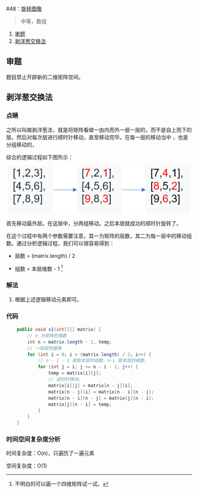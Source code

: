 #48：[旋转图像](https://leetcode-cn.com/problems/rotate-image/)

> 中等，数组

1. [审题](#审题)
2. [剥洋葱交换法](#剥洋葱交换法)

## 审题

题目禁止开辟新的二维矩阵空间。

## 剥洋葱交换法

### 点睛

之所以叫做剥洋葱法，就是将矩阵看做一由内而外一层一层的，而不是自上而下的层。然后对每次层进行顺时针移动，直至移动完毕。在每一层的移动当中 ，也是分组移动的，

综合的逻辑过程如下图所示：

![](./1.png)

首先移动最外层。在这层中，分两组移动。之后本层就成功的顺时针旋转了。

在这个过程中有两个参数需要注意，其一为矩阵的层数，其二为每一层中的移动组数。通过分析逻辑过程，我们可以很容易得到：

- 层数 = (matrix.length) / 2

- 组数 = 本层维数 - 1 [^1]

### 解法

1. 根据上述逻辑移动元素即可。

### 代码

```java
    public void s1(int[][] matrix) {
        // n 为矩阵的维数
        int n = matrix.length - 1, temp;
        // 一层层的替换
        for (int i = 0; i < (matrix.length) / 2; i++) {
            // n - i - 1 是取本层的组数，n-i 是本层的维数。
            for (int j = i; j <= n - i - 1; j++) {
                temp = matrix[i][j];
                // 逆时针移动。
                matrix[i][j] = matrix[n - j][i];
                matrix[n - j][i] = matrix[n - i][n - j];
                matrix[n - i][n - j] = matrix[j][n - i];
                matrix[j][n - i] = temp;
            }
        }
    }
```

### 时间空间复杂度分析

时间复杂度：O(n)，只遍历了一遍元素

空间复杂度：O(1)

[^1]:不明白的可以画一个四维矩阵试一试。
